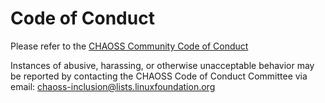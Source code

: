 # Code of Conduct

Please refer to the [CHAOSS Community Code of Conduct](https://github.com/chaoss/governance/blob/master/code-of-conduct.md)

Instances of abusive, harassing, or otherwise unacceptable behavior may be reported by contacting the CHAOSS Code of Conduct Committee via email: <chaoss-inclusion@lists.linuxfoundation.org>

